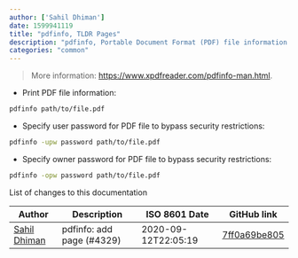 ```yaml
---
author: ['Sahil Dhiman']
date: 1599941119
title: "pdfinfo, TLDR Pages"
description: "pdfinfo, Portable Document Format (PDF) file information viewer."
categories: "common"
---
```

> More information: <https://www.xpdfreader.com/pdfinfo-man.html>.

- Print PDF file information:

```bash
pdfinfo path/to/file.pdf
```

- Specify user password for PDF file to bypass security restrictions:

```bash
pdfinfo -upw password path/to/file.pdf
```

- Specify owner password for PDF file to bypass security restrictions:

```bash
pdfinfo -opw password path/to/file.pdf
```
List of changes to this documentation


Author | Description | ISO 8601 Date | GitHub link
------|-----|-----|-----
[Sahil Dhiman](mailto:52946452+sahilister@users.noreply.github.com) | pdfinfo: add page (#4329) | 2020-09-12T22:05:19 | [7ff0a69be805](https://github.com/tldr-pages/tldr/commit/7ff0a69be8051701e59a80f843031b70519995c6)


